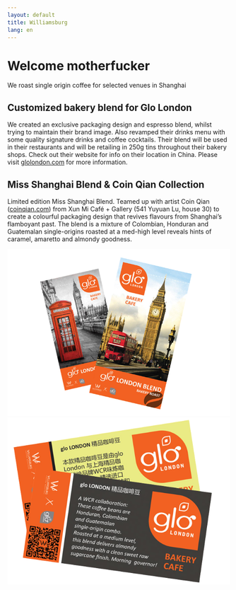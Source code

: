 ```yaml
---
layout: default
title: Williamsburg
lang: en
---
```




<div id="intro"  class="center">
    <h1>Welcome motherfucker</h1>
    <p>We roast single origin coffee for selected venues in Shanghai</p>
</div> 


<div id="glo" class="float-right"  >
  <h2>Customized bakery blend for Glo London</h2>
  <p>We created an exclusive packaging design and espresso blend, whilst trying to maintain their brand image. Also revamped their drinks menu with some quality signature drinks and coffee cocktails. Their blend will be used in their restaurants and will be retailing in 250g tins throughout their bakery shops. Check out their website for info on their location in China. Please visit <a href="http://www.glolondon.com">glolondon.com</a> for more information.</p>
</div>

<div id="miss-shanghai" class="float-left" >
  <h2>Miss Shanghai Blend & Coin Qian Collection</h2>
  <p>Limited edition Miss Shanghai Blend. Teamed up with artist Coin Qian (<a href="http://www.coinqian.com">coinqian.com</a>) from Xun Mi Café + Gallery (541 Yuyuan Lu, house 30) to create a colourful packaging design that revives flavours from Shanghai’s flamboyant past. The blend is a mixture of Colombian, Honduran and Guatemalan single-origins roasted at a med-high level reveals hints of caramel, amaretto and almondy goodness.</p>
</div>

<div id="glo-labels" class="cup stellar" data-stellar-ratio="0.7" >
  <img src="images/labels.png"/>
</div>

<div id="glo-menu" class="cup stellar" data-stellar-ratio="0.5" >
  <img src="images/backlabels.png"/>
</div>

<!-- <div id="lilpimpw" class="cup stellar" data-stellar-ratio="0.3">
  <img src="images/lilpimpw.jpg"/>
</div> -->


